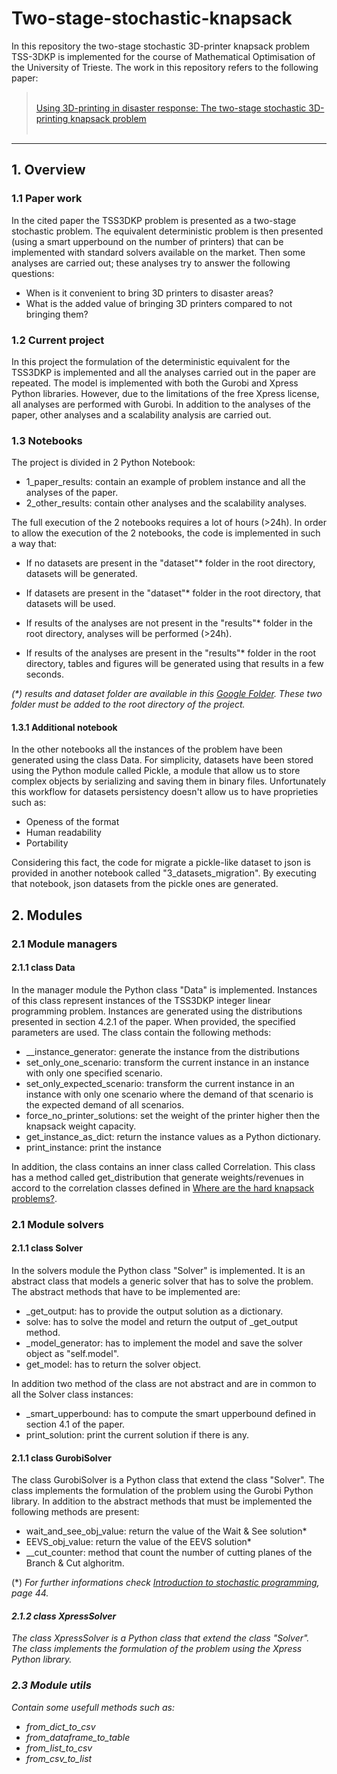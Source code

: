 # Two-stage-stochastic-knapsack
In this repository the two-stage stochastic 3D-printer knapsack problem TSS-3DKP is implemented for the course of Mathematical Optimisation of the University of Trieste. The work in this repository refers to the following paper:

<blockquote><br><a href="https://www.sciencedirect.com/science/article/pii/S0305054821001337" > Using 3D-printing in disaster response: The two-stage stochastic 3D-printing knapsack problem</a>
<br> <br> </blockquote>

<hr>

## 1. Overview

### 1.1 Paper work

In the cited paper the TSS3DKP problem is presented as a two-stage stochastic problem. The equivalent deterministic problem is then presented (using a smart upperbound on the number of printers) that can be implemented with standard solvers available on the market. Then some analyses are carried out; these analyses try to answer the following questions:
- When is it convenient to bring 3D printers to disaster areas?
- What is the added value of bringing 3D printers compared to not bringing them?

### 1.2 Current project

In this project the formulation of the deterministic equivalent for the TSS3DKP is implemented and all the analyses carried out in the paper are repeated. The model is implemented with both the Gurobi and Xpress Python libraries. However, due to the limitations of the free Xpress license, all analyses are performed with Gurobi.
In addition to the analyses of the paper, other analyses and a scalability analysis are carried out.

### 1.3 Notebooks

The project is divided in 2 Python Notebook:
- 1_paper_results: contain an example of problem instance and all the analyses of the paper.
- 2_other_results: contain other analyses and the scalability analyses.

The full execution of the 2 notebooks requires a lot of hours (>24h). In order to allow the execution of the 2 notebooks, the code is implemented in such a way that:
- If no datasets are present in the "dataset"* folder in the root directory, datasets will be generated.
- If datasets are present in the "dataset"* folder in the root directory, that datasets will be used.

- If results of the analyses are not present in the "results"* folder in the root directory, analyses will be performed (>24h).
- If results of the analyses are present in the "results"* folder in the root directory, tables and figures will be generated using that results in a few seconds.

<i>(*) results and dataset folder are available in this <a href="https://drive.google.com/drive/folders/1mZYQlqCXZ9uizp6uj6-Q1zVMeWiyROXo?usp=sharing">Google Folder</a>. These two folder must be added to the root directory of the project. </i>

#### 1.3.1 Additional notebook
In the other notebooks all the instances of the problem have been generated using the class Data. For simplicity, datasets have been stored using the Python module called Pickle, a module that allow us to store complex objects by serializing and saving them in binary files. Unfortunately this workflow for datasets persistency doesn't allow us to have proprieties such as:
- Openess of the format
- Human readability
- Portability

Considering this fact, the code for migrate a pickle-like dataset to json is provided in another notebook called "3_datasets_migration". By executing that notebook,  json datasets from the pickle ones are generated.
## 2. Modules 
### 2.1 Module managers

#### 2.1.1 class Data

In the manager module the Python class "Data" is implemented. Instances of this class represent instances of the TSS3DKP integer linear programming problem. Instances are generated using the distributions presented in section 4.2.1 of the paper. When provided, the specified parameters are used. The class contain the following methods:
- __instance_generator: generate the instance from the distributions
- set_only_one_scenario: transform the current instance in an instance with only one specified scenario.
- set_only_expected_scenario: transform the current instance in an instance with only one scenario where the demand of that scenario is the expected demand of all scenarios.
- force_no_printer_solutions: set the weight of the printer higher then the knapsack weight capacity.
- get_instance_as_dict: return the instance values as a Python dictionary.
- print_instance: print the instance

In addition, the class contains an inner class called Correlation. This class has a method called get_distribution that generate weights/revenues in accord to the correlation classes defined in <a href="https://www.sciencedirect.com/science/article/pii/S030505480400036X"> Where are the hard knapsack problems?</a>.

### 2.1 Module solvers

#### 2.1.1 class Solver
In the solvers module the Python class "Solver" is implemented. It is an abstract class that models a generic solver that has to solve the problem. The abstract methods that have to be implemented are:
- _get_output: has to provide the output solution as a dictionary.
- solve: has to solve the model and return the output of _get_output method.
- _model_generator: has to implement the model and save the solver object as "self.model".
- get_model: has to return the solver object.

In addition two method of the class are not abstract and are in common to all the Solver class instances:

- _smart_upperbound: has to compute the smart upperbound defined in section 4.1 of the paper.
- print_solution: print the current solution if there is any.

#### 2.1.1 class GurobiSolver

The class GurobiSolver is a Python class that extend the class "Solver". The class implements the formulation of the problem using the Gurobi Python library. In addition to the abstract methods that must be implemented the following methods are present:
- wait_and_see_obj_value: return the value of the Wait & See solution*
- EEVS_obj_value: return the value of the EEVS solution*
- __cut_counter: method that count the number of cutting planes of the Branch & Cut alghoritm.

(*) <i> For further informations check <a href="https://books.google.it/books?id=Vp0Bp8kjPxUC&lr=&hl=it&source=gbs_navlinks_s">Introduction to stochastic programming</a>, page 44.<i>

#### 2.1.2 class XpressSolver

The class XpressSolver is a Python class that extend the class "Solver". The class implements the formulation of the problem using the Xpress Python library.

### 2.3 Module utils

Contain some usefull methods such as:
- from_dict_to_csv
- from_dataframe_to_table
- from_list_to_csv
- from_csv_to_list
